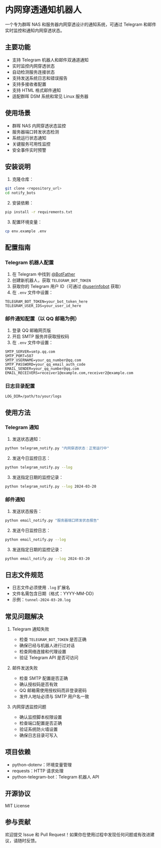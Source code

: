 # 内网穿透通知机器人

一个专为群晖 NAS 和服务器内网穿透设计的通知系统，可通过 Telegram 和邮件实时监控和通知内网穿透状态。

## 主要功能

- 支持 Telegram 机器人和邮件双通道通知
- 实时监控内网穿透状态
- 自动检测服务连接状态
- 支持发送系统日志和错误报告
- 支持多接收者配置
- 支持 HTML 格式邮件通知
- 适配群晖 DSM 系统和常见 Linux 服务器

## 使用场景

- 群晖 NAS 内网穿透状态监控
- 服务器端口转发状态检测
- 系统运行状态通知
- 关键服务可用性监控
- 安全事件实时预警

## 安装说明

1. 克隆仓库：
```bash
git clone <repository_url>
cd notify_bots
```

2. 安装依赖：
```bash
pip install -r requirements.txt
```

3. 配置环境变量：
```bash
cp env.example .env
```

## 配置指南

### Telegram 机器人配置
1. 在 Telegram 中找到 [@BotFather](https://t.me/botfather)
2. 创建新机器人，获取 `TELEGRAM_BOT_TOKEN`
3. 获取你的 Telegram 用户 ID（可通过 [@userinfobot](https://t.me/userinfobot) 获取）
4. 在 `.env` 文件中设置：
```
TELEGRAM_BOT_TOKEN=your_bot_token_here
TELEGRAM_USER_IDS=your_user_id_here
```

### 邮件通知配置（以 QQ 邮箱为例）
1. 登录 QQ 邮箱网页版
2. 开启 SMTP 服务并获取授权码
3. 在 `.env` 文件中设置：
```
SMTP_SERVER=smtp.qq.com
SMTP_PORT=587
SMTP_USERNAME=your_qq_number@qq.com
SMTP_PASSWORD=your_qq_email_auth_code
EMAIL_SENDER=your_qq_number@qq.com
EMAIL_RECEIVERS=receiver1@example.com,receiver2@example.com
```

### 日志目录配置
```
LOG_DIR=/path/to/your/logs
```

## 使用方法

### Telegram 通知

1. 发送状态通知：
```bash
python telegram_notify.py "内网穿透状态：正常运行中"
```

2. 发送今日监控日志：
```bash
python telegram_notify.py --log
```

3. 发送指定日期的监控记录：
```bash
python telegram_notify.py --log 2024-03-20
```

### 邮件通知

1. 发送状态报告：
```bash
python email_notify.py "服务器端口转发状态报告"
```

2. 发送今日监控日志：
```bash
python email_notify.py --log
```

3. 发送指定日期的监控记录：
```bash
python email_notify.py --log 2024-03-20
```

## 日志文件规范

- 日志文件必须使用 `.log` 扩展名
- 文件名需包含日期（格式：YYYY-MM-DD）
- 示例：`tunnel-2024-03-20.log`

## 常见问题解决

1. Telegram 通知失败
   - 检查 `TELEGRAM_BOT_TOKEN` 是否正确
   - 确保已经与机器人进行过对话
   - 检查网络连接和代理设置
   - 验证 Telegram API 是否可访问

2. 邮件发送失败
   - 检查 SMTP 配置是否正确
   - 确认授权码是否有效
   - QQ 邮箱需使用授权码而非登录密码
   - 发件人地址必须与 SMTP 用户名一致

3. 内网穿透监控问题
   - 确认监控脚本权限设置
   - 检查端口配置是否正确
   - 验证系统防火墙设置
   - 确保日志目录可写入

## 项目依赖

- python-dotenv：环境变量管理
- requests：HTTP 请求处理
- python-telegram-bot：Telegram 机器人 API

## 开源协议

MIT License

## 参与贡献

欢迎提交 Issue 和 Pull Request！如果你在使用过程中发现任何问题或有改进建议，请随时反馈。